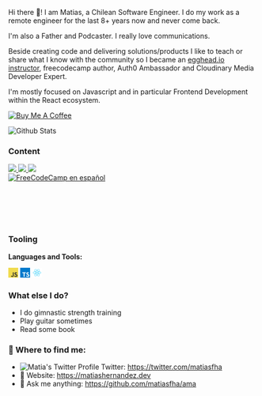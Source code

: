 Hi there 👋! I am Matias, a Chilean Software Engineer. I do my work as a remote engineer for the last 8+ years now and never come back.

I'm also a Father and Podcaster. I really love communications.

Beside creating code and delivering solutions/products I like to teach or share what I know with the community so I became an [egghead.io instructor](http://egghead.io/instructors/matias-francisco-hernandez-arellano), freecodecamp author, Auth0 Ambassador and Cloudinary Media Developer Expert.

I'm mostly focused on Javascript and in particular Frontend Development within the React ecosystem.

<a href="https://www.buymeacoffee.com/matiasfha" target="_blank"><img src="https://cdn.buymeacoffee.com/buttons/default-orange.png" alt="Buy Me A Coffee" height="41" width="174"></a>


![Github Stats](https://github-readme-stats.vercel.app/api?username=matiasfha&show_icons=true)

### Content
<a href="https://www.cafecon.tech">
<img src="https://www.cafecon.tech/rails/active_storage/representations/eyJfcmFpbHMiOnsibWVzc2FnZSI6IkJBaHBBeTgrMHc9PSIsImV4cCI6bnVsbCwicHVyIjoiYmxvYl9pZCJ9fQ==--a0a5615851e9ccdd41cdbad084dc90ea9079e42e/eyJfcmFpbHMiOnsibWVzc2FnZSI6IkJBaDdCam9VWTI5dFltbHVaVjl2Y0hScGIyNXpld282QzNKbGMybDZaVWtpRFRZd01IZzJNREJlQmpvR1JWUTZER2R5WVhacGRIbEpJZ3RqWlc1MFpYSUdPd2RVT2d0bGVIUmxiblJKSWd3Mk1EQjROakF3QmpzSFZEb01jWFZoYkdsMGVXbFZPZzlqYjJ4dmNuTndZV05sU1NJSmMxSkhRZ1k3QjFRPSIsImV4cCI6bnVsbCwicHVyIjoidmFyaWF0aW9uIn19--18dce6f7f6b21c4b954edd26fbee6b912b5126ef/WhatsApp%20Image%202020-05-11%20at%2015.28.18.jpeg" width="100" />
</a>

<a href="https://controlremoto.io">
<img src="https://www.buzzsprout.com/rails/active_storage/representations/eyJfcmFpbHMiOnsibWVzc2FnZSI6IkJBaHBBNEI4eWc9PSIsImV4cCI6bnVsbCwicHVyIjoiYmxvYl9pZCJ9fQ==--52e4178cd9cb89dc71436a75f9a705d1c97ffaae/eyJfcmFpbHMiOnsibWVzc2FnZSI6IkJBaDdCam9VWTI5dFltbHVaVjl2Y0hScGIyNXpld282QzNKbGMybDZaVWtpRFRZd01IZzJNREJlQmpvR1JWUTZER2R5WVhacGRIbEpJZ3RqWlc1MFpYSUdPd2RVT2d0bGVIUmxiblJKSWd3Mk1EQjROakF3QmpzSFZEb01jWFZoYkdsMGVXbFZPZzlqYjJ4dmNuTndZV05sU1NJSmMxSkhRZ1k3QjFRPSIsImV4cCI6bnVsbCwicHVyIjoidmFyaWF0aW9uIn19--18dce6f7f6b21c4b954edd26fbee6b912b5126ef/WhatsApp%20Image%202020-05-01%20at%2019.12.00.jpeg?podcast_id=1057351"
width="100" />
  </a>
<a href="https://egghead.io/q/resources-by-matias-hernandez">
<img src="http://og-image-react-egghead.now.sh/instructor/matias-hernandez?v=20201103" height="100" />
  </a>
  <a href="https://www.freecodecamp.org/espanol/news/author/matias-hernandez/" style="display:flex;flex-direction:row;height:100px">
  <img src="https://www.freecodecamp.org/espanol/news/content/images/2021/01/example.jpg" height="100" />
  <label>FreeCodeCamp en español</label>
  </a>


### Tooling
**Languages and Tools:**  

<code><img height="20" src="https://raw.githubusercontent.com/github/explore/80688e429a7d4ef2fca1e82350fe8e3517d3494d/topics/javascript/javascript.png"></code>
<code><img height="20" src="https://raw.githubusercontent.com/github/explore/80688e429a7d4ef2fca1e82350fe8e3517d3494d/topics/typescript/typescript.png"></code>
<code><img height="20" src="https://raw.githubusercontent.com/github/explore/80688e429a7d4ef2fca1e82350fe8e3517d3494d/topics/react/react.png"></code>

### What else I do?
* I do gimnastic strength training
* Play guitar sometimes
* Read some book


### 💬 Where to find me:
- <img height="20" src="https://github.com/WaylonWalker/WaylonWalker/blob/main/icon/twitter.png?raw=true" alt="Matia's Twitter Profile"></a> Twitter: https://twitter.com/matiasfha
- 📃 Website: https://matiashernandez.dev
- 💬 Ask me anything: https://github.com/matiasfha/ama


